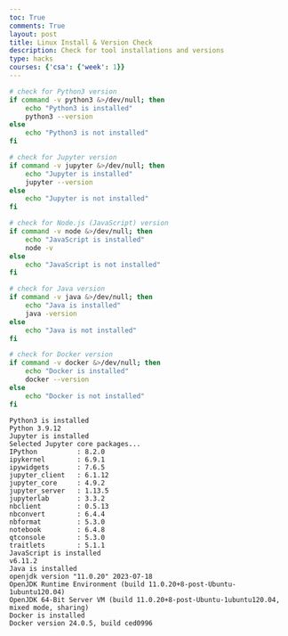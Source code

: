 ```yaml
---
toc: True
comments: True
layout: post
title: Linux Install & Version Check
description: Check for tool installations and versions
type: hacks
courses: {'csa': {'week': 1}}
---
```


```bash
# check for Python3 version
if command -v python3 &>/dev/null; then
    echo "Python3 is installed"
    python3 --version
else
    echo "Python3 is not installed"
fi

# check for Jupyter version
if command -v jupyter &>/dev/null; then
    echo "Jupyter is installed"
    jupyter --version
else
    echo "Jupyter is not installed"
fi

# check for Node.js (JavaScript) version
if command -v node &>/dev/null; then
    echo "JavaScript is installed"
    node -v
else
    echo "JavaScript is not installed"
fi

# check for Java version
if command -v java &>/dev/null; then
    echo "Java is installed"
    java -version
else
    echo "Java is not installed"
fi

# check for Docker version
if command -v docker &>/dev/null; then
    echo "Docker is installed"
    docker --version
else
    echo "Docker is not installed"
fi

```

    Python3 is installed
    Python 3.9.12
    Jupyter is installed
    Selected Jupyter core packages...
    IPython          : 8.2.0
    ipykernel        : 6.9.1
    ipywidgets       : 7.6.5
    jupyter_client   : 6.1.12
    jupyter_core     : 4.9.2
    jupyter_server   : 1.13.5
    jupyterlab       : 3.3.2
    nbclient         : 0.5.13
    nbconvert        : 6.4.4
    nbformat         : 5.3.0
    notebook         : 6.4.8
    qtconsole        : 5.3.0
    traitlets        : 5.1.1
    JavaScript is installed
    v6.11.2
    Java is installed
    openjdk version "11.0.20" 2023-07-18
    OpenJDK Runtime Environment (build 11.0.20+8-post-Ubuntu-1ubuntu120.04)
    OpenJDK 64-Bit Server VM (build 11.0.20+8-post-Ubuntu-1ubuntu120.04, mixed mode, sharing)
    Docker is installed
    Docker version 24.0.5, build ced0996

